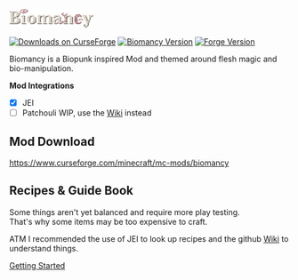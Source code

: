 <img src="media/biomancy.png" alt="Biomancy" width="30%" style="image-rendering: crisp-edges;"/>

[![Downloads on CurseForge](https://cf.way2muchnoise.eu/full_492939_downloads.svg)](https://www.curseforge.com/minecraft/mc-mods/biomancy)
[![Biomancy Version](https://img.shields.io/badge/Biomancy-2.0.0--alpha.10-red)](https://github.com/Elenterius/Biomancy)
[![Forge Version](https://img.shields.io/badge/Minecraft%20Forge-1.18.1--39.1.2-orange)](https://files.minecraftforge.net/maven/net/minecraftforge/forge/index_1.18.1.html)

Biomancy is a Biopunk inspired Mod and themed around flesh magic and bio-manipulation.

**Mod Integrations**

- [x] JEI
- [ ] Patchouli WIP, use the [Wiki](https://github.com/Elenterius/Biomancy/wiki) instead

## Mod Download

https://www.curseforge.com/minecraft/mc-mods/biomancy

## Recipes & Guide Book

Some things aren't yet balanced and require more play testing.<br>
That's why some items may be too expensive to craft.<br>

ATM I recommended the use of JEI to look up recipes and the github [Wiki](https://github.com/Elenterius/Biomancy/wiki) to understand things.

[Getting Started](https://github.com/Elenterius/Biomancy/wiki/Getting-Started)





